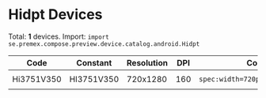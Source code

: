 # Hidpt Devices

Total: **1** devices. Import: `import se.premex.compose.preview.device.catalog.android.Hidpt`

| Code | Constant | Resolution | DPI | Compose Spec | Preview Usage |
|------|----------|------------|-----|-------------|---------------|
| Hi3751V350 | HI3751V350 | 720x1280 | 160 | `spec:width=720px,height=1280px,dpi=160` | `@Preview(device = Hidpt.HI3751V350)` |

<!-- Generated automatically. Do not edit manually. -->
